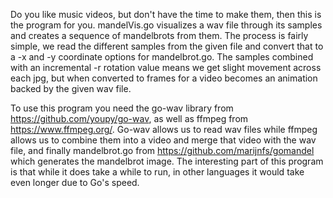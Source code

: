 Do you like music videos, but don't have the time to make them, then this is the program for you. mandelVis.go visualizes a wav file through its samples and creates a sequence of mandelbrots from them. The process is fairly simple, we read the different samples from the given file and convert that to a -x and -y coordinate options for mandelbrot.go. The samples combined with an incremental -r rotation value means we get slight movement across each jpg, but when converted to frames for a video becomes an animation backed by the given wav file. 

To use this program you need the go-wav library from https://github.com/youpy/go-wav, as well as ffmpeg from https://www.ffmpeg.org/. Go-wav allows us to read wav files while ffmpeg allows us to combine them into a video and merge that video with the wav file, and finally mandelbrot.go from https://github.com/marijnfs/gomandel which generates the mandelbrot image. The interesting part of this program is that while it does take a while to run, in other languages it would take even longer due to Go's speed.

